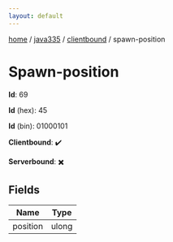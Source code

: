 ```yaml
---
layout: default
---
```


[home](/)  /  [java335](/protocol/java335)  /  [clientbound](/protocol/java335/clientbound)  /  spawn-position

# Spawn-position

**Id**: 69

**Id** (hex): 45

**Id** (bin): 01000101

**Clientbound**: ✔️

**Serverbound**: ✖️

## Fields

Name | Type
---|---
position | ulong

